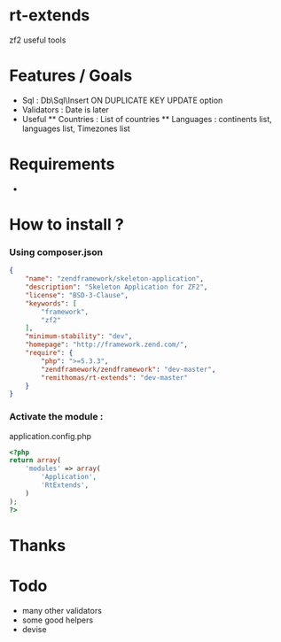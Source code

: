 rt-extends
==========

zf2 useful tools

Features / Goals
============

* Sql : Db\Sql\Insert ON DUPLICATE KEY UPDATE option
* Validators : Date is later
* Useful
** Countries : List of countries
** Languages : continents list, languages list, Timezones list

Requirements
============

* 

How to install ?
============
### Using composer.json

```json
{
    "name": "zendframework/skeleton-application",
    "description": "Skeleton Application for ZF2",
    "license": "BSD-3-Clause",
    "keywords": [
        "framework",
        "zf2"
    ],
    "minimum-stability": "dev",
    "homepage": "http://framework.zend.com/",
    "require": {
        "php": ">=5.3.3",
        "zendframework/zendframework": "dev-master",
        "remithomas/rt-extends": "dev-master"
    }
}
```

### Activate the module :

application.config.php
```php
<?php
return array(
    'modules' => array(
        'Application',
        'RtExtends',
    )
);
?>
```

Thanks
======



Todo
======
* many other validators
* some good helpers
* devise
